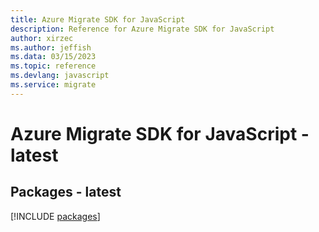 ```yaml
---
title: Azure Migrate SDK for JavaScript
description: Reference for Azure Migrate SDK for JavaScript
author: xirzec
ms.author: jeffish
ms.data: 03/15/2023
ms.topic: reference
ms.devlang: javascript
ms.service: migrate
---
```

# Azure Migrate SDK for JavaScript - latest
## Packages - latest
[!INCLUDE [packages](migrate-index.md)]
